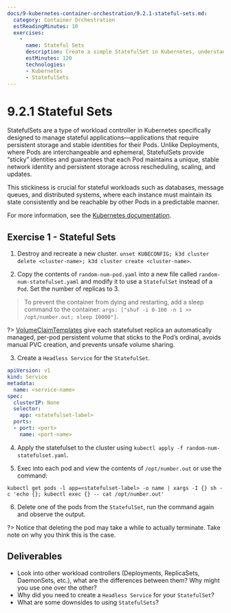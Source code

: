 ```yaml
---
docs/9-kubernetes-container-orchestration/9.2.1-stateful-sets.md:
  category: Container Orchestration
  estReadingMinutes: 10
  exercises:
    -
      name: Stateful Sets
      description: Create a simple StatefulSet in Kubernetes, understand the lifecycle of StatefulSets.
      estMinutes: 120
      technologies:
      - Kubernetes
      - StatefulSets
---
```


# 9.2.1 Stateful Sets

StatefulSets are a type of workload controller in Kubernetes specifically designed to manage stateful applications—applications that require persistent storage and stable identities for their Pods. Unlike Deployments, where Pods are interchangeable and ephemeral, StatefulSets provide “sticky” identities and guarantees that each Pod maintains a unique, stable network identity and persistent storage across rescheduling, scaling, and updates.

This stickiness is crucial for stateful workloads such as databases, message queues, and distributed systems, where each instance must maintain its state consistently and be reachable by other Pods in a predictable manner.

For more information, see the [Kubernetes documentation](https://kubernetes.io/docs/concepts/workloads/controllers/statefulset/).

## Exercise 1 - Stateful Sets

1. Destroy and recreate a new cluster.
`unset KUBECONFIG; k3d cluster delete <cluster-name>; k3d cluster create <cluster-name>`.

2. Copy the contents of `random-num-pod.yaml` into a new file called `random-num-statefulset.yaml` and modify it to use a `StatefulSet` instead of a `Pod`. Set the number of replicas to 3.

> To prevent the container from dying and restarting, add a sleep command to the container:
 `args: ["shuf -i 0-100 -n 1 >> /opt/number.out; sleep 10000"]`.

?> [VolumeClaimTemplates](https://kubernetes.io/docs/concepts/workloads/controllers/statefulset/#volume-claim-templates) give each statefulset replica an automatically managed, per-pod persistent volume that sticks to the Pod’s ordinal, avoids manual PVC creation, and prevents unsafe volume sharing.

3. Create a `Headless Service` for the `StatefulSet`.

```yaml
apiVersion: v1
kind: Service
metadata:
  name: <service-name>
spec:
  clusterIP: None 
  selector:
    app: <statefulset-label>
  ports:
  - port: <port>
    name: <port-name>
```

4. Apply the statefulset to the cluster using `kubectl apply -f random-num-statefulset.yaml`.

5. Exec into each pod and view the contents of `/opt/number.out` or use the command:
```shell
kubectl get pods -l app=<statefulset-label> -o name | xargs -I {} sh -c 'echo {}; kubectl exec {} -- cat /opt/number.out'
```

6. Delete one of the pods from the `StatefulSet`, run the command again and observe the output.

?> Notice that deleting the pod may take a while to actually terminate. Take note on why you think this is the case.

## Deliverables

- Look into other workload controllers (Deployments, ReplicaSets, DaemonSets, etc.), what are the differences between them? Why might you use one over the other?
- Why did you need to create a `Headless Service` for your `StatefulSet`?
- What are some downsides to using `StatefulSets`?
